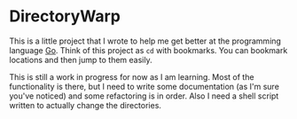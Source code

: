 # DirectoryWarp

This is a little project that I wrote to help me get better at the programming language [Go](https://golang.org). Think of this project as `cd` with bookmarks. You can bookmark locations and then jump to them easily.

This is still a work in progress for now as I am learning. Most of the functionality is there, but I need to write some documentation (as I'm sure you've noticed) and some refactoring is in order. Also I need a shell script written to actually change the directories.

